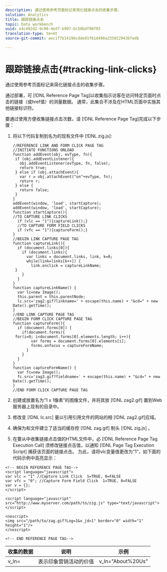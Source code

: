 ```yaml
---
description: 通过使用参考页面标记来简化链接点击的收集步骤。
solution: Analytics
title: 跟踪链接点击
topic: Data workbench
uuid: e4c492d2-9c90-4ed7-b997-6c50bdf98f93
translation-type: tm+mt
source-git-commit: aec1f7b14198cdde91f61d490a235022943bfedb

---
```



# 跟踪链接点击{#tracking-link-clicks}

通过使用参考页面标记来简化链接点击的收集步骤。

通过部署，可 [!DNL Reference Page Tag]以收集指示访客在访问特定页面时点击的链接（或href值）的测量数据。 通常，此集合不涉及在HTML页面中实施其他链接标识符。

要通过使用方便收集链接点击次数，请 [!DNL Reference Page Tag]完成以下步骤：

1. 将以下代码复制到名为的现有文件中 [!DNL zig.js]:

   ```
   //REFERENCE LINK AND FORM CLICK PAGE TAG 
   //INITIATE FUNCTIONS ONLOAD 
   function addEvent(obj, evType, fn){  
    if (obj.addEventListener){  
      obj.addEventListener(evType, fn, false);  
      return true;  
    } else if (obj.attachEvent){  
      var r = obj.attachEvent("on"+evType, fn);  
      return r;  
    } else {  
      return false;  
    }  
   } 
   addEvent(window, 'load', startCapture); 
   addEvent(window, 'load', startCapture); 
   function startCapture(){ 
   //TO CAPTURE LINK CLICKS 
     if (vlc == "1"){captureLink();} 
     //TO CAPTURE FORM FIELD CLICKS 
     if (vfc == "1"){captureForm();} 
   } 
   //BEGIN LINK CAPTURE PAGE TAG 
   function captureLink(){ 
     if (document.links[0]){ 
       if (document.links){ 
         var links = document.links, link, k=0; 
         while(link=links[k++]) { 
           link.onclick = captureLinkName; 
    } 
       } 
     } 
   } 
   function captureLinkName() { 
     var lc=new Image(); 
     this.parent = this.parentNode; 
     lc.src='zag2.gif?linkname=' + escape(this.name) + "&cd=" + new Date().getTime(); 
   } 
   //END LINK CAPTURE PAGE TAG 
   //BEGIN FORM CLICK CAPTURE PAGE TAG 
   function captureForm(){ 
     if (document.forms[0]) { 
       if(document.forms){ 
    for(i=0; i<document.forms[0].elements.length; i++){ 
           var forms = document.forms[0].elements[i]; 
           forms.onfocus = captureFormName; 
         } 
       } 
     } 
   } 
   function captureFormName() { 
     var fc=new Image(); 
     fc.src='zag3.gif?fieldname=' + escape(this.name) + "&cd=" + new Date().getTime(); 
   } 
   //END FORM CLICK CAPTURE PAGE TAG
   ```

1. 创建或放置名为“1 x 1像素”的图像文件，并将其放 [!DNL zag2.gif] 置到Web服务器上现有的目录中。
1. 修改变 [!DNL lc.src] 量以引用引用文件的网站的相 [!DNL zag2.gif]应域。

1. 确保为和文件建立了适当的缓存控 [!DNL zag.gif] 制头 [!DNL zig.js] 。

1. 在要从中收集链接点击值的HTML文件中，必 [!DNL Reference Page Tag Execution Call] 须修改链接点击值，以通知 [!DNL Page Tag Execution Script] 捕获该页面的链接点击。 为此，请将vlc变量值更改为“1”，如下面的代码示例中高亮显示：

```
<!-- BEGIN REFERENCE PAGE TAG--> 
<script language="javascript"> 
var vlc = "1" //Capture Link Click  1=TRUE, 0=FALSE 
var vfc = "0"; //Capture Form Field Click  1=TRUE, 0=FALSE 
var v = {}; 
</script> 
 
<script language="javascript" src=”http://www.myserver.com/path/to/zig.js" type="text/javascript"></script> 
 
<noscript> 
<img src="/path/to/zag.gif?Log=1&v_jd=1" border="0" width="1" height="1"/> 
</noscript> 
 
<!-- END REFERENCE PAGE TAG-->
```

| 收集的数据 | 说明 | 示例 |
|---|---|---|
| v_ln= | 表示印象营销活动的价值 | v_ln=&quot;About%20Us&quot; |

